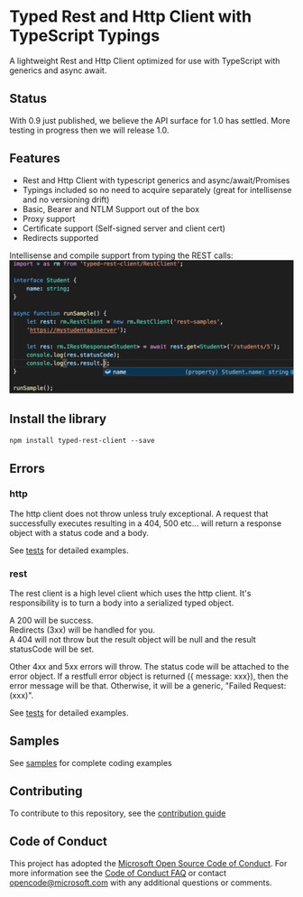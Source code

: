 # Typed Rest and Http Client with TypeScript Typings

A lightweight Rest and Http Client optimized for use with TypeScript with generics and async await.

## Status

With 0.9 just published, we believe the API surface for 1.0 has settled.  More testing in progress then we will release 1.0.

## Features

  - Rest and Http Client with typescript generics and async/await/Promises
  - Typings included so no need to acquire separately (great for intellisense and no versioning drift)
  - Basic, Bearer and NTLM Support out of the box
  - Proxy support
  - Certificate support (Self-signed server and client cert)
  - Redirects supported

Intellisense and compile support from typing the REST calls:
![intellisense](./docs/intellisense.png)

## Install the library
```
npm install typed-rest-client --save
```

## Errors

### http
The http client does not throw unless truly exceptional.  A request that successfully executes resulting in a 404, 500 etc... will return a response object with a status code and a body.

See [tests](./test/httptests.ts) for detailed examples.

### rest
The rest client is a high level client which uses the http client.  It's responsibility is to turn a body into a serialized typed object.  

A 200 will be success.  
Redirects (3xx) will be handled for you.  
A 404 will not throw but the result object will be null and the result statusCode will be set.

Other 4xx and 5xx errors will throw.  The status code will be attached to the error object.  If a restfull error object is returned ({ message: xxx}), then the error message will be that.  Otherwise, it will be a generic, "Failed Request: (xxx)".

See [tests](./test/resttests.ts) for detailed examples.

## Samples

See [samples](./samples) for complete coding examples

## Contributing

To contribute to this repository, see the [contribution guide](./CONTRIBUTING.md)

## Code of Conduct

This project has adopted the [Microsoft Open Source Code of Conduct](https://opensource.microsoft.com/codeofconduct/). For more information see the [Code of Conduct FAQ](https://opensource.microsoft.com/codeofconduct/faq/) or contact [opencode@microsoft.com](mailto:opencode@microsoft.com) with any additional questions or comments.
